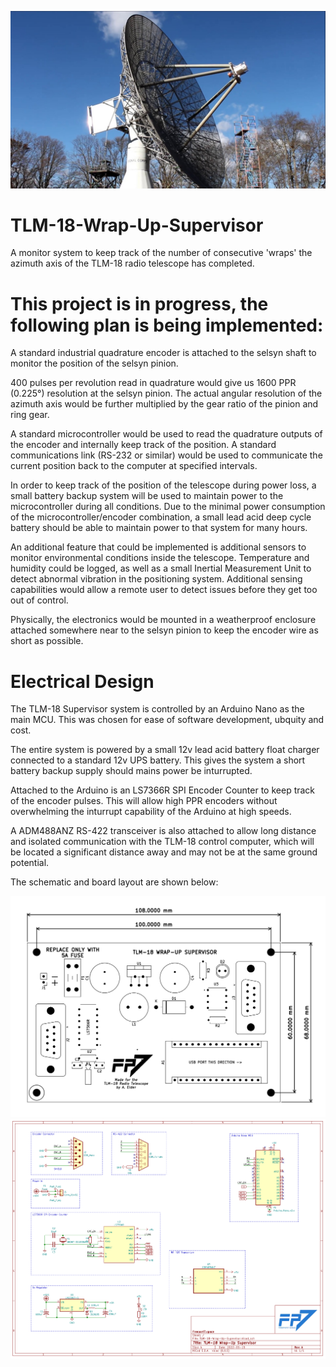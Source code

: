 ![TLM-18 Radio Telescope](Pictures/tlm18.jpg)

# TLM-18-Wrap-Up-Supervisor
A monitor system to keep track of the number of consecutive 'wraps' the azimuth axis of the TLM-18 radio telescope has completed.

# This project is in progress, the following plan is being implemented:

A standard industrial quadrature encoder is attached to the selsyn shaft to monitor the position of the selsyn pinion.

400 pulses per revolution read in quadrature would give us 1600 PPR (0.225°) resolution at the selsyn pinion. The actual angular resolution of the azimuth axis would be further multiplied by the gear ratio of the pinion and ring gear.

A standard microcontroller would be used to read the quadrature outputs of the encoder and internally keep track of the position. A standard communications link (RS-232 or similar) would be used to communicate the current position back to the computer at specified intervals.

In order to keep track of the position of the telescope during power loss, a small battery backup system will be used to maintain power to the microcontroller during all conditions. Due to the minimal power consumption of the microcontroller/encoder combination, a small lead acid deep cycle battery should be able to maintain power to that system for many hours.

An additional feature that could be implemented is additional sensors to monitor environmental conditions inside the telescope. Temperature and humidity could be logged, as well as a small Inertial Measurement Unit to detect abnormal vibration in the positioning system. Additional sensing capabilities would allow a remote user to detect issues before they get too out of control.

Physically, the electronics would be mounted in a weatherproof enclosure attached somewhere near to the selsyn pinion to keep the encoder wire as short as possible.

# Electrical Design

The TLM-18 Supervisor system is controlled by an Arduino Nano as the main MCU. This was chosen for ease of software development, ubquity and cost.

The entire system is powered by a small 12v lead acid battery float charger connected to a standard 12v UPS battery. This gives the system a short battery backup supply should mains power be inturrupted.

Attached to the Arduino is an LS7366R SPI Encoder Counter to keep track of the encoder pulses. This will allow high PPR encoders without overwhelming the inturrupt capability of the Arduino at high speeds.

A ADM488ANZ RS-422 transceiver is also attached to allow long distance and isolated communication with the TLM-18 control computer, which will be located a significant distance away and may not be at the same ground potential.

The schematic and board layout are shown below:

![Board Layout](Pictures/Board_Layout.png)
![Board Schematic](Pictures/Schematic.png)